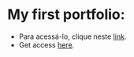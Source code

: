 # My first portfolio: 

* Para acessá-lo, clique neste [link](https://harrisonst.github.io/harrsionst.github.io/). 
* Get access [here](https://harrisonst.github.io/harrsionst.github.io/).

